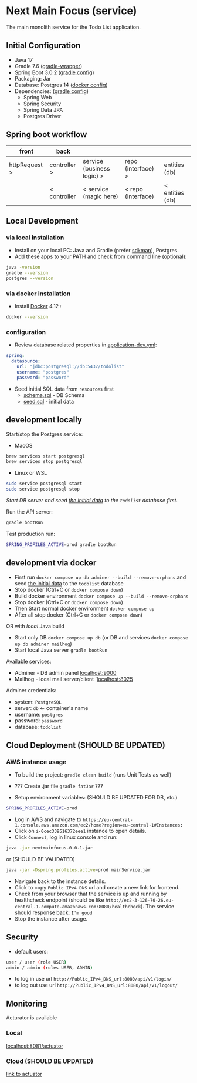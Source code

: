 # Next Main Focus (service)

The main monolith service for the Todo List application.

## Initial Configuration

- Java 17
- Gradle 7.6 ([gradle-wrapper](gradle/wrapper/gradle-wrapper.properties))
- Spring Boot 3.0.2 ([gradle config](build.gradle))
- Packaging: Jar
- Database: Postgres 14 ([docker config](docker-compose.yml))
- Dependencies: ([gradle config](build.gradle))
  - Spring Web
  - Spring Security
  - Spring Data JPA
  - Postgres Driver

## Spring boot workflow

|front|back||||
|---|---|---|---|---|
|httpRequest >|controller >|service (business logic) >|repo (interface) >|entities (db)|
||< controller|< service (magic here)|< repo (interface)|< entities (db)|

## Local Development

### via local installation

- Install on your local PC: Java and Gradle (prefer [sdkman](https://sdkman.io)), Postgres.
- Add these apps to your PATH and check from command line (optional):

```bash
java -version
gradle --version
postgres --version
```

### via docker installation

- Install [Docker](https://www.docker.com) 4.12+

```sh
docker --version
```

### configuration

- Review database related properties in [application-dev.yml](src/main/resources/application-dev.yml):

```yaml
spring:
  datasource:
    url: "jdbc:postgresql://db:5432/todolist"
    username: "postgres"
    password: "password"
```

- Seed initial SQL data from `resources` first
  - [schema.sql](src/main/resources/database/schema.sql) - DB Schema
  - [seed.sql](src/main/resources/database/seed.sql) - initial data

## development locally

Start/stop the Postgres service:

- MacOS

```sh
brew services start postgresql
brew services stop postgresql
```

- Linux or WSL

```sh
sudo service postgresql start
sudo service postgresql stop
```

*Start DB server and seed [the initial data](src/main/resources/database/) to the `todolist` database first.*

Run the API server:

```sh
gradle bootRun
```

Test production run:

```sh
SPRING_PROFILES_ACTIVE=prod gradle bootRun
```

## development via docker

- First run `docker compose up db adminer --build --remove-orphans` and seed [the initial data](src/main/resources/database/) to the `todolist` database
- Stop docker (Ctrl+C or `docker compose down`)
- Build docker environment `docker compose up --build --remove-orphans`
- Stop docker (Ctrl+C or `docker compose down`)
- Then Start normal docker environment `docker compose up`
- After all stop docker (Ctrl+C or `docker compose down`)

OR with *local* Java build

- Start only DB `docker compose up db` (or DB and services `docker compose up db adminer mailhog`)
- Start local Java server `gradle bootRun`

Available services:

- Adminer - DB admin panel [localhost:9000](http://localhost:9000/)
- Mailhog - local mail server/client `[localhost:8025](http://localhost:8025/)

Adminer credentials:

- system: `PostgreSQL`
- server: `db` <- container's name
- username: `postgres`
- password: `password`
- database: `todolist`

## Cloud Deployment (SHOULD BE UPDATED)

### AWS instance usage

- To build the project: `gradle clean build` (runs Unit Tests as well)
- ??? Create .jar file `gradle fatJar` ???

- Setup environment variables: (SHOULD BE UPDATED FOR DB, etc.)

```sh
SPRING_PROFILES_ACTIVE=prod
```

- Log in AWS and navigate to `https://eu-central-1.console.aws.amazon.com/ec2/home?region=eu-central-1#Instances:`
- Click on `i-0cec339516372eee1` instance to open details.
- Click `Connect`, log in linux console and run:

```sh
java -jar nextmainfocus-0.0.1.jar
```

or (SHOULD BE VALIDATED)

```sh
java -jar -Dspring.profiles.active=prod mainService.jar
```

- Navigate back to the instance details.
- Click to copy `Public IPv4 DNS` url and create a new link for frontend.
- Check from your browser that the service is up and running by healthcheck endpoint (should be like `http://ec2-3-126-70-26.eu-central-1.compute.amazonaws.com:8080/healthcheck`).
The service should response back: `I'm good`
- Stop the instance after usage.

## Security

- default users:

```sh
user / user (role USER)
admin / admin (roles USER, ADMIN)
```

- to log in use url `http://Public_IPv4_DNS_url:8080/api/v1/login/`
- to log out use url `http://Public_IPv4_DNS_url:8080/api/v1/logout/`

## Monitoring

Acturator is available

### Local

[localhost:8081/actuator](http://localhost:8081/actuator)

### Cloud (SHOULD BE UPDATED)

[link to actuator](https://link.to/actuator)
